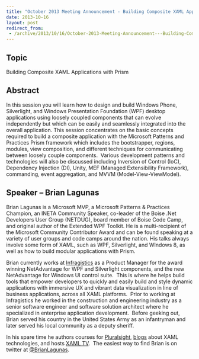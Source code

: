 ```yaml
---
title: "October 2013 Meeting Announcement - Building Composite XAML Applications with Prism"
date: 2013-10-16
layout: post
redirect_from:
 - /archive/2013/10/16/October-2013-Meeting-Announcement---Building-Composite-XAML-Applications-with.aspx/index.html
---
```


## Topic

Building Composite XAML Applications with Prism

## Abstract

In this session you will learn how to design and build Windows Phone, Silverlight, and Windows Presentation Foundation (WPF) desktop applications using loosely coupled components that can evolve independently but which can be easily and seamlessly integrated into the overall application. This session concentrates on the basic concepts required to build a composite application with the Microsoft Patterns and Practices Prism framework which includes the bootstrapper, regions, modules, view composition, and different techniques for communicating between loosely couple components.  Various development patterns and technologies will also be discussed including Inversion of Control (IoC), Dependency Injection (DI), Unity, MEF (Managed Extensibility Framework), commanding, event aggregation, and MVVM (Model-View-ViewModel).

## Speaker – Brian Lagunas

Brian Lagunas is a Microsoft MVP, a Microsoft Patterns & Practices Champion, an INETA Community Speaker, co-leader of the Boise .Net Developers User Group (NETDUG), board member of Boise Code Camp, and original author of the Extended WPF Toolkit. He is a multi-recipient of the Microsoft Community Contributor Award and can be found speaking at a variety of user groups and code camps around the nation. His talks always involve some form of XAML, such as WPF, Silverlight, and WIndows 8, as well as how to build modular applications with Prism.

Brian currently works at [Infragistics](http://www.infragistics.com/) as a Product Manager for the award winning NetAdvantage for WPF and Silverlight components, and the new NetAdvantage for Windows UI control suite.  This is where he helps build tools that empower developers to quickly and easily build and style dynamic applications with immersive UX and vibrant data visualization in line of business applications, across all XAML platforms.  Prior to working at Infragistics he worked in the construction and engineering industry as a senior software engineer and software solution architect where he specialized in enterprise application development.  Before geeking out, Brian served his country in the United States Army as an infantryman and later served his local community as a deputy sheriff.

In his spare time he authors courses for [Pluralsight](http://www.pluralsight.com/), [blogs](http://brianlagunas.com/) about XAML technologies, and hosts [XAML TV](http://xaml.tv/).  The easiest way to find Brian is on twitter at [@BrianLagunas](http://twitter.com/brianlagunas).